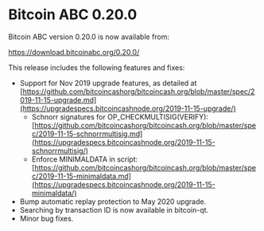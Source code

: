 Bitcoin ABC 0.20.0
==================

Bitcoin ABC version 0.20.0 is now available from:

  <https://download.bitcoinabc.org/0.20.0/>

This release includes the following features and fixes:

- Support for Nov 2019 upgrade features, as detailed at [https://github.com/bitcoincashorg/bitcoincash.org/blob/master/spec/2019-11-15-upgrade.md](https://upgradespecs.bitcoincashnode.org/2019-11-15-upgrade/)
    - Schnorr signatures for OP_CHECKMULTISIG(VERIFY): [https://github.com/bitcoincashorg/bitcoincash.org/blob/master/spec/2019-11-15-schnorrmultisig.md](https://upgradespecs.bitcoincashnode.org/2019-11-15-schnorrmultisig/)
    - Enforce MINIMALDATA in script: [https://github.com/bitcoincashorg/bitcoincash.org/blob/master/spec/2019-11-15-minimaldata.md](https://upgradespecs.bitcoincashnode.org/2019-11-15-minimaldata/)
- Bump automatic replay protection to May 2020 upgrade.
- Searching by transaction ID is now available in bitcoin-qt.
- Minor bug fixes.
